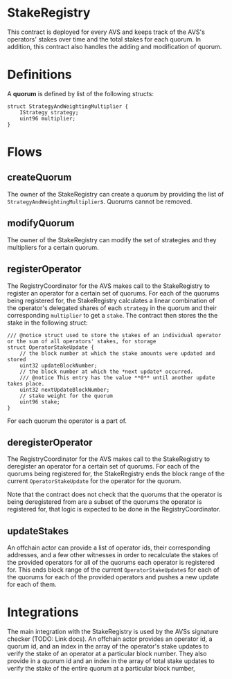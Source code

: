 # StakeRegistry

This contract is deployed for every AVS and keeps track of the AVS's operators' stakes over time and the total stakes for each quorum. In addition, this contract also handles the adding and modification of quorum.

# Definitions

A **quorum** is defined by list of the following structs:
```
struct StrategyAndWeightingMultiplier {
    IStrategy strategy;
    uint96 multiplier;
}
```

# Flows

## createQuorum

The owner of the StakeRegistry can create a quorum by providing the list of `StrategyAndWeightingMultiplier`s. Quorums cannot be removed.

## modifyQuorum

The owner of the StakeRegistry can modify the set of strategies and they multipliers for a certain quorum.

## registerOperator

The RegistryCoordinator for the AVS makes call to the StakeRegistry to register an operator for a certain set of quorums. For each of the quorums being registered for, the StakeRegistry calculates a linear combination of the operator's delegated shares of each `strategy` in the quorum and their corresponding `multiplier` to get a `stake`. The contract then stores the the stake in the following struct:
```
/// @notice struct used to store the stakes of an individual operator or the sum of all operators' stakes, for storage
struct OperatorStakeUpdate {
    // the block number at which the stake amounts were updated and stored
    uint32 updateBlockNumber;
    // the block number at which the *next update* occurred.
    /// @notice This entry has the value **0** until another update takes place.
    uint32 nextUpdateBlockNumber;
    // stake weight for the quorum
    uint96 stake;
}
```
For each quorum the operator is a part of.

## deregisterOperator

The RegistryCoordinator for the AVS makes call to the StakeRegistry to deregister an operator for a certain set of quorums. For each of the quorums being registered for, the StakeRegistry ends the block range of the current `OperatorStakeUpdate` for the operator for the quorum.

Note that the contract does not check that the quorums that the operator is being deregistered from are a subset of the quorums the operator is registered for, that logic is expected to be done in the RegistryCoordinator.

## updateStakes

An offchain actor can provide a list of operator ids, their corresponding addresses, and a few other witnesses in order to recalculate the stakes of the provided operators for all of the quorums each operator is registered for. This ends block range of the current `OperatorStakeUpdate`s for each of the quorums for each of the provided operators and pushes a new update for each of them.

# Integrations

The main integration with the StakeRegistry is used by the AVSs signature checker (TODO: Link docs). An offchain actor provides an operator id, a quorum id, and an index in the array of the operator's stake updates to verify the stake of an operator at a particular block number. They also provide in a quorum id and an index in the array of total stake updates to verify the stake of the entire quorum at a particular block number,